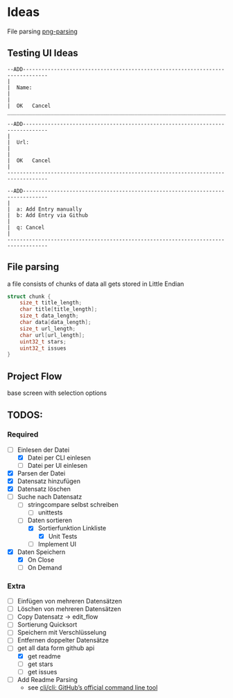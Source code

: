 # Ideas

File parsing [png-parsing]

[png-parsing]: [https://www.youtube.com/watch?v=M9ZwuIv3xz8]

## Testing UI Ideas

```
--ADD------------------------------------------------------------------------------
|  
|  Name: 
|
|
|  OK   Cancel
___________________________________________________________________________________

--ADD------------------------------------------------------------------------------
|  
|  Url: 
|
|
|  OK   Cancel
|
-----------------------------------------------------------------------------------

--ADD------------------------------------------------------------------------------
|  
|  a: Add Entry manually
|  b: Add Entry via Github
|
|  q: Cancel
| 
-----------------------------------------------------------------------------------
```

## File parsing

a file consists of chunks of data all gets stored in Little Endian

```c
struct chunk {
    size_t title_length;
    char title[title_length];
    size_t data_length;
    char data[data_length];
    size_t url_length;
    char url[url_length];
    uint32_t stars;
    uint32_t issues
}
```

## Project Flow

base screen with selection options

## TODOS:

### Required

- [ ] Einlesen der Datei
    - [x] Datei per CLI einlesen
    - [ ] Datei per UI einlesen
- [x] Parsen der Datei
- [x] Datensatz hinzufügen
- [x] Datensatz löschen
- [ ] Suche nach Datensatz
    - [ ] stringcompare selbst schreiben
        - [ ] unittests
    - [ ] Daten sortieren
        - [x] Sortierfunktion Linkliste
            - [x] Unit Tests
        - [ ] Implement UI
- [x] Daten Speichern
    - [x] On Close
    - [ ] On Demand

### Extra

- [ ] Einfügen von mehreren Datensätzen
- [ ] Löschen von mehreren Datensätzen
- [ ] Copy Datensatz -> edit_flow
- [ ] Sortierung Quicksort
- [ ] Speichern mit Verschlüsselung
- [ ] Entfernen doppelter Datensätze
- [ ] get all data form github api
    - [x] get readme
    - [ ] get stars
    - [ ] get issues
- [ ] Add Readme Parsing
    - see [cli/cli: GitHub’s official command line tool](https://github.com/cli/cli)